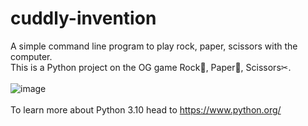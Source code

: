 # cuddly-invention
A simple command line program to play rock, paper, scissors with the computer.
<br>This is a Python project on the OG game Rock🗿, Paper📰, Scissors✂.
<br><br>![image](https://user-images.githubusercontent.com/55784109/148928355-663a10de-3769-48e7-b96a-9c938cb28104.png)
<br><br>To learn more about Python 3.10 head to https://www.python.org/
